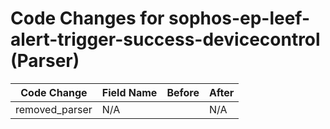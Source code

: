 # Code Changes for sophos-ep-leef-alert-trigger-success-devicecontrol (Parser)

| Code Change | Field Name | Before | After |
|-------------|------------|--------|-------|
| removed_parser | N/A |  | N/A |